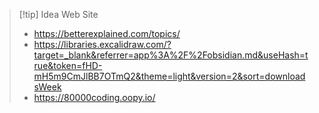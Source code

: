 

> [!tip] Idea Web Site
> - https://betterexplained.com/topics/
> - https://libraries.excalidraw.com/?target=_blank&referrer=app%3A%2F%2Fobsidian.md&useHash=true&token=fHD-mH5m9CmJlBB7OTmQ2&theme=light&version=2&sort=downloadsWeek
> - https://80000coding.oopy.io/

